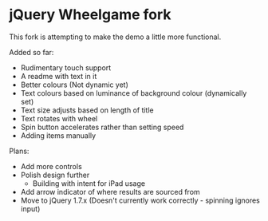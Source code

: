 # jQuery Wheelgame fork

This fork is attempting to make the demo a little more functional.

Added so far:  
 - Rudimentary touch support  
 - A readme with text in it  
 - Better colours (Not dynamic yet)  
 - Text colours based on luminance of background colour (dynamically set)  
 - Text size adjusts based on length of title  
 - Text rotates with wheel  
 - Spin button accelerates rather than setting speed  
 - Adding items manually  

Plans:  
 - Add more controls  
 - Polish design further  
     - Building with intent for iPad usage  
 - Add arrow indicator of where results are sourced from  
 - Move to jQuery 1.7.x (Doesn't currently work correctly - spinning ignores input)  